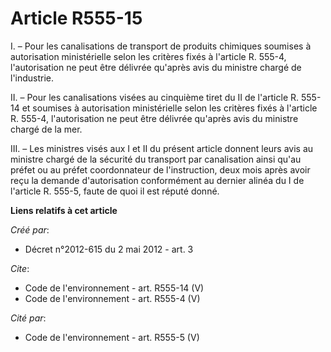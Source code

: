# Article R555-15

I. – Pour les canalisations de transport de produits chimiques soumises à autorisation ministérielle selon les critères fixés
à l'article R. 555-4, l'autorisation ne peut être délivrée qu'après avis du ministre chargé de l'industrie.

II. – Pour les canalisations visées au cinquième tiret du II de l'article R. 555-14 et soumises à autorisation ministérielle
selon les critères fixés à l'article R. 555-4, l'autorisation ne peut être délivrée qu'après avis du ministre chargé de la
mer.

III. – Les ministres visés aux I et II du présent article donnent leurs avis au ministre chargé de la sécurité du transport
par canalisation ainsi qu'au préfet ou au préfet coordonnateur de l'instruction, deux mois après avoir reçu la demande
d'autorisation conformément au dernier alinéa du I de l'article R. 555-5, faute de quoi il est réputé donné.

**Liens relatifs à cet article**

_Créé par_:

  - Décret n°2012-615 du 2 mai 2012 - art. 3

_Cite_:

  - Code de l'environnement - art. R555-14 (V)
  - Code de l'environnement - art. R555-4 (V)

_Cité par_:

  - Code de l'environnement - art. R555-5 (V)
